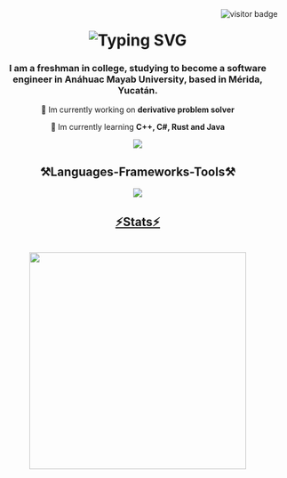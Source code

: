 <img align="right" src="https://visitor-badge.laobi.icu/badge?page_id=page.id=nooovicky.nooovicky" alt="visitor badge"/>

<h1 align="center">
  <picture align="center">
      <img src="https://readme-typing-svg.demolab.com?font=Fira+Code&weight=100&duration=2500&pause=1000&color=75B2FF&width=435&center=true&lines=Hi+there!+%F0%9F%91%8B;I'm+Vicky+Can+%3A);Welcome+to+my+profile!" alt="Typing SVG" />
  </picture>
</h1>

<h3 align="center">I am a freshman in college, studying to become a software engineer in Anáhuac Mayab University, based in Mérida, Yucatán.</h3>

<div align="center">

🔭 Im currently working on **derivative problem solver**

🌱 Im currently learning **C++, C#, Rust and Java**

<div align="center">
  <a href="mailto:vicanlope04@gmail.com">
    <img src=https://img.shields.io/badge/Gmail-D14836?style=for-the-badge&logo=gmail&logoColor=white />
  </a>

<h2 align="center">⚒Languages-Frameworks-Tools⚒</h2>

<div align="center">
  <a href=<https://skillicons.dev">
    <img src=https://skillicons.dev/icons?i=,python,cs,cpp,java,ruby,rust,github,gmail,discord,stackoverflow,vscode,devto>

<h2 align="center"> ⚡️Stats⚡️ </h2>
<br>
<div align="center">
  <img width=390 src="https://streak-stats.demolab.com/?user=nooovicky&theme=highcontrast&hide_border=true&date_format=j%20M%5B%20Y%5D" />
  
 

